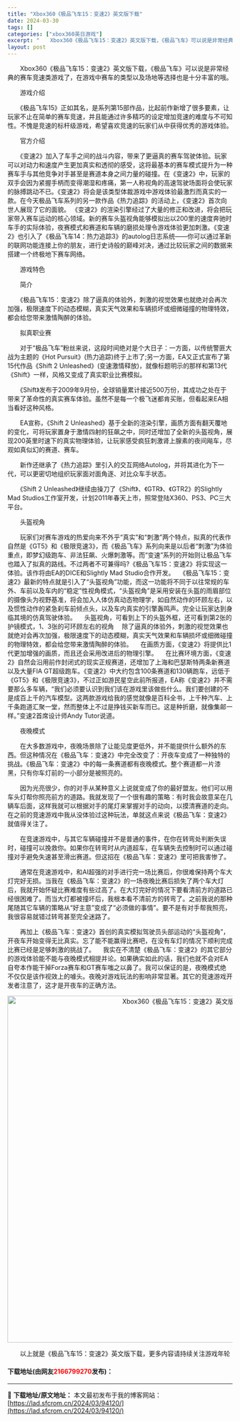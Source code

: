 ```yaml
---
title: "Xbox360《极品飞车15：变速2》英文版下载"
date: 2024-03-30
tags: []
categories: ["xbox360英日游戏"]
excerpt: "　　Xbox360《极品飞车15：变速2》英文版下载，《极品飞车》可以说是非常经典的赛车竞速类游戏了，在游戏中赛车的类型以及场地等选择也是十分丰富的哦。 　　游戏介绍 　　《极品飞车15》正如其名，是系列第15部作品，比起前作新增了很多要素，让玩家不止在简单的赛车竞速，并且能通过许多精巧的设定增加竞&hellip;"
layout: post
---
```


 <p>　　Xbox360《极品飞车15：变速2》英文版下载，《极品飞车》可以说是非常经典的赛车竞速类游戏了，在游戏中赛车的类型以及场地等选择也是十分丰富的哦。</p> <p>　　游戏介绍</p> <p>　　《极品飞车15》正如其名，是系列第15部作品，比起前作新增了很多要素，让玩家不止在简单的赛车竞速，并且能通过许多精巧的设定增加竞速的难度与不可知性。不愧是竞速的标杆级游戏，希望喜欢竞速的玩家们从中获得优秀的游戏体验。</p> <p>　　官方介绍</p> <p>　　《变速2》加入了车手之间的战斗内容，带来了更逼真的赛车驾驶体验。玩家可以对动力和速度产生更加真实和透彻的感受，这将最基本的赛车模式提升为一种赛车手与其他竞争对手甚至是赛道本身之间力量的碰撞。在《变速2》中，玩家的双手会因为紧握手柄而变得潮湿和疼痛，第一人称视角的高速驾驶场面将会使玩家的脉搏跳动不已。《变速2》将会是该类型体裁游戏中游戏体验最激烈而真实的一款。在今天极品飞车系列的另一款作品《热力追踪》的活动上，《变速2》首次向世人展现了它的面貌。 《变速2》的渲染引擎经过了大量的修正和改进，将会把玩家带入赛车运动的核心领域。新的赛车头盔视角能够模拟出以200里的速度奔驰时车手的实际体验，夜赛模式和赛道和车辆的磨损处理令游戏体验更加刺激。《变速2》也引入了《极品飞车14：热力追踪3》的autolog日志系统&mdash;&mdash;你可以通过革新的联网功能连接上你的朋友，进行史诗般的巅峰对决，通过比较玩家之间的数据来搭建一个终极地下赛车网络。</p> <p>　　游戏特色</p> <p>　　简介</p> <p>　　《极品飞车15：变速2》除了逼真的体验外，刺激的视觉效果也就绝对会再次加强，极限速度下的动态模糊，真实天气效果和车辆损坏或细微碰撞的物理特效，都会给您带来激情陶醉的体验。</p> <p>　　拟真职业赛</p> <p>　　对于&ldquo;极品飞车&rdquo;粉丝来说，这段时间绝对是个大日子：一方面，以传统警匪大战为主题的《Hot Pursuit》(热力追踪)终于上市了;另一方面，EA又正式宣布了第15代作品《Shift 2 Unleashed》(变速激情释放)，就像标题明示的那样和第13代《Shift》一样，风格又变成了真实职业比赛模拟。</p> <p>　　《Shift》发布于2009年9月份，全球销量累计接近500万份，其成功之处在于带来了革命性的真实赛车体验。虽然不是每一个极飞迷都肯买账，但看起来EA相当看好这种风格。</p> <p>　　EA宣称，《Shift 2 Unleashed》基于全新的渲染引擎，画质方面有翻天覆地的变化，可将玩家置身于激情四射的狂飙之中，同时还增加了全新的头盔视角，展现200英里时速下的真实物理体验，让玩家感受疯狂刺激肾上腺素的夜间飚车，尽观如真似幻的赛道、赛车。</p> <p>　　新作还继承了《热力追踪》里引入的交互网络Autolog，并将其进化为下一代，可以更密切地组织玩家面对面角逐、对比众车手状态。</p> <p>　　《Shift 2 Unleashed》继续由操刀了《Shift》、《GTR》、《GTR2》的Slightly Mad Studios工作室开发，计划2011年春天上市，照常登陆X360、PS3、PC三大平台。</p> <p>　　头盔视角</p> <p>　　玩家们对赛车游戏的热爱向来不外乎&ldquo;真实&rdquo;和&ldquo;刺激&rdquo;两个特点，拟真的代表作自然是《GT5》和《极限竞速3》，而《极品飞车》系列向来是以后者&ldquo;刺激&rdquo;为体验重点，即梦幻级跑车、非法狂飙、火爆刺激等。而&ldquo;变速&rdquo;系列的开始则让极品飞车也踏入了拟真的路线。不过两者不可兼得吗?《极品飞车15：变速2》将实现这一体验。该作将由EA的DICE和Slightly Mad Studio合作开发。 　《极品飞车15：变速2》最新的特点就是引入了&ldquo;头盔视角&rdquo;功能，而这一功能将不同于以往常规的车外、车前以及车内的&ldquo;稳定&rdquo;性视角模式，&ldquo;头盔视角&rdquo;是采用安装在头盔的雨眉部位的摄像头为视野基准，将会加入人体仿真动态物理学，如自然动作的环顾左右，以及惯性动作的紧急刹车前倾点头，以及车内真实的引擎轰鸣声。完全让玩家达到身临其境的仿真驾驶体验。 　头盔视角，可看到上下的头盔外框，还可看到第2张的护镜模式，1、3张的可环顾左右的视角 　除了逼真的体验外，刺激的视觉效果也就绝对会再次加强，极限速度下的动态模糊，真实天气效果和车辆损坏或细微碰撞的物理特效，都会给您带来激情陶醉的体验。 　在画质方面，《变速2》将提供比1代更加增强的画质，而且还会采用改进后的物理引擎。 　在比赛环境方面，《变速2》自然会沿用前作封闭式的现实正规赛道，还增加了上海和巴瑟斯特两条新赛道以及大量FIA GT超级跑车。《变速2》中大约包含100条赛道和130辆跑车，远低于《GT5》和《极限竞速3》，不过正如游民星空此前所报道，EA称《变速2》并不需要那么多车辆，&ldquo;我们必须要认识到我们该在游戏里该做些什么。我们要创建的不是成百上千的汽车模型。这两款游戏给我的感觉就像是百科全书，上千种汽车、上千条跑道汇聚一堂，然而整体上不过是挣钱买新车而已。这是种折磨，就像集邮一样。&rdquo;变速2首席设计师Andy Tutor说道。</p> <p>　　夜晚模式</p> <p>　　在大多数游戏中，夜晚场景除了让能见度更低外，并不能提供什么额外的东西。但这种情况在《极品飞车：变速2》中完全改变了：开夜车变成了一种独特的挑战。《极品飞车：变速2》中的每一条赛道都有夜晚模式。整个赛道都一片漆黑，只有你车灯前的一小部分是被照亮的。</p> <p>　　因为光亮很少，你的对手从某种意义上说就变成了你的最好盟友。他们可以用车头灯帮你照亮前方的道路。我就发现了一个很有趣的策略：有时我会故意呆在几辆车后面，这样我就可以根据对手的尾灯来掌握对手的动向，以摸清赛道的走向。在之前的竞速游戏中我从没体验过这种玩法，单就这点来说《极品飞车：变速2》就值得关注了。</p> <p>　　在竞速游戏中，与其它车辆碰撞并不是普通的事件，在你在转弯处判断失误时，碰撞可以挽救你。如果你在转弯时从内道超车，在车辆失去控制时可以通过碰撞对手避免失速甚至滑出赛道。但这招在《极品飞车：变速2》里可把我害惨了。</p> <p>　　通常在竞速游戏中，和AI超强的对手进行完一场比赛后，你很难保持两个车大灯完好无损。当我在《极品飞车：变速2》的一场夜晚比赛后损失了两个车大灯后，我就开始怀疑比赛难度有些过高了。在大灯完好的情况下要看清前方的道路已经很困难了。而当大灯都被撞坏后，我根本看不清前方的转弯了。之前我说的那种尾随其它车辆的策略从&ldquo;好主意&rdquo;变成了&ldquo;必须做的事情&rdquo;。要不是有对手帮我照亮，我很容易就错过转弯甚至完全迷路了。</p> <p>　　再加上《极品飞车：变速2》首创的真实模拟驾驶员头部运动的&ldquo;头盔视角&rdquo;，开夜车开始变得无比真实。忘了能不能赢得比赛吧，在没有车灯的情况下顺利完成比赛已经是足够刺激的挑战了。 　我实在不清楚《极品飞车：变速2》的其它部分的游戏体验能不能与夜晚模式相提并论。如果确实如此的话，我们也就不会对EA自夸本作能干掉Forza赛车和GT赛车嗤之以鼻了。我可以保证的是，夜晚模式绝不仅仅是该作视效上的噱头。夜晚对游戏玩法的影响非常显著。其它的竞速游戏开发者注意了，这才是开夜车的正确方法。</p> <p align="center"><img align="" border="0" src="https://lad.sfcrom.cn/wp-content/uploads/2024/03/20240330_6607d436130e1.jpg" width="777" alt="Xbox360《极品飞车15：变速2》英文版下载" /></p> <p>　　以上就是《极品飞车15：变速2》英文版下载，更多内容请持续关注游戏年轮</p> <p><h4>下载地址(由网友<font color="red">2166799270</font>发布)：</h4></p> 

---
📖 **下载地址/原文地址：** 本文最初发布于我的博客网站：[https://lad.sfcrom.cn/2024/03/94120/](https://lad.sfcrom.cn/2024/03/94120/)

